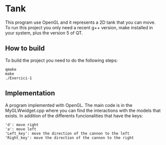 # Tank
This program use OpenGL and it represents a 2D tank that you can move. To run this project you only need a recent g++ version, make installed in your system, plus the version 5 of QT.

## How to build
To build the project you need to do the following steps:
```
qmake
make
./Exercici-1
```
## Implementation
A program implemented with OpenGL. The main code is in the MyGLWwidget.cpp where you can find the interactions with the models that exists. In addition of the differents funcionalities that have the keys:
```
'd': move right
'a': move left
'Left_key': move the direction of the cannon to the left
'Right_key': move the direction of the cannon to the right
```
